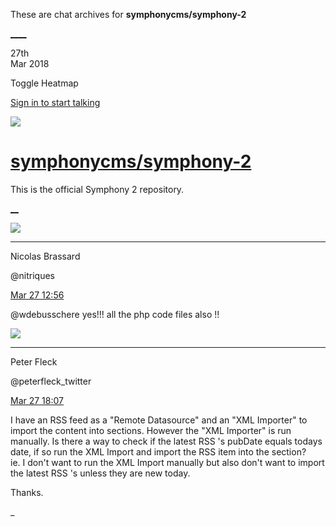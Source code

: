 These are chat archives for **symphonycms/symphony-2**

[__](/symphonycms/symphony-2/archives/2018/03/28)[__](/symphonycms/symphony-2/archives/2018/03/26)

27th  
Mar 2018

Toggle Heatmap

[Sign in to start talking](/login?action=login&button=archive-login)

![](https://avatars-02.gitter.im/group/iv/3/57542c45c43b8c601977197e?s=48)

#  [symphonycms/symphony-2](/symphonycms/symphony-2)

This is the official Symphony 2 repository.

[ __](/orgs/symphonycms/rooms "More symphonycms rooms")

![](https://avatars1.githubusercontent.com/u/771169?v=4&s=30)

____

Nicolas Brassard

@nitriques

[Mar 27
12:56](https://gitter.im/symphonycms/symphony-2?at=5aba3f7c2b9dfdbc3a292b05)

@wdebusschere yes!!! all the php code files also !!

![](https://pbs.twimg.com/profile_images/852618028/peterSmall_bigger.jpg)

____

Peter Fleck

@peterfleck_twitter

[Mar 27
18:07](https://gitter.im/symphonycms/symphony-2?at=5aba886af3f6d24c68c09cec)

I have an RSS feed as a "Remote Datasource" and an "XML Importer" to import
the content into sections. However the "XML Importer" is run manually. Is
there a way to check if the latest RSS <item>'s pubDate equals todays date, if
so run the XML Import and import the RSS item into the section?  
ie. I don't want to run the XML Import manually but also don't want to import
the latest RSS <item>'s unless they are new today.

Thanks.

_

